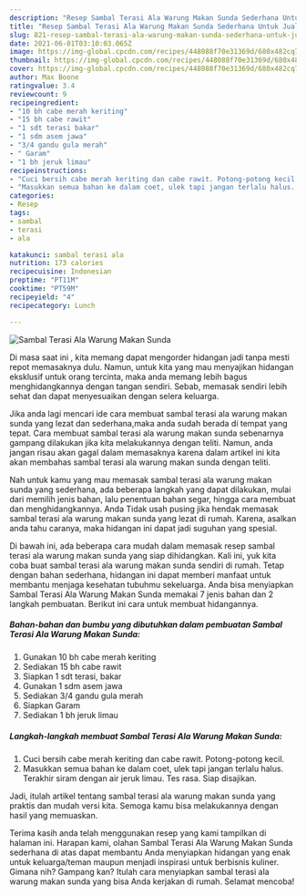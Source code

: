 ```yaml
---
description: "Resep Sambal Terasi Ala Warung Makan Sunda Sederhana Untuk Jualan"
title: "Resep Sambal Terasi Ala Warung Makan Sunda Sederhana Untuk Jualan"
slug: 821-resep-sambal-terasi-ala-warung-makan-sunda-sederhana-untuk-jualan
date: 2021-06-01T03:10:03.065Z
image: https://img-global.cpcdn.com/recipes/448088f70e31369d/680x482cq70/sambal-terasi-ala-warung-makan-sunda-foto-resep-utama.jpg
thumbnail: https://img-global.cpcdn.com/recipes/448088f70e31369d/680x482cq70/sambal-terasi-ala-warung-makan-sunda-foto-resep-utama.jpg
cover: https://img-global.cpcdn.com/recipes/448088f70e31369d/680x482cq70/sambal-terasi-ala-warung-makan-sunda-foto-resep-utama.jpg
author: Max Boone
ratingvalue: 3.4
reviewcount: 9
recipeingredient:
- "10 bh cabe merah keriting"
- "15 bh cabe rawit"
- "1 sdt terasi bakar"
- "1 sdm asem jawa"
- "3/4 gandu gula merah"
- " Garam"
- "1 bh jeruk limau"
recipeinstructions:
- "Cuci bersih cabe merah keriting dan cabe rawit. Potong-potong kecil."
- "Masukkan semua bahan ke dalam coet, ulek tapi jangan terlalu halus. Terakhir siram dengan air jeruk limau. Tes rasa. Siap disajikan."
categories:
- Resep
tags:
- sambal
- terasi
- ala

katakunci: sambal terasi ala 
nutrition: 173 calories
recipecuisine: Indonesian
preptime: "PT11M"
cooktime: "PT59M"
recipeyield: "4"
recipecategory: Lunch

---
```



![Sambal Terasi Ala Warung Makan Sunda](https://img-global.cpcdn.com/recipes/448088f70e31369d/680x482cq70/sambal-terasi-ala-warung-makan-sunda-foto-resep-utama.jpg)

Di masa  saat ini , kita memang dapat mengorder hidangan jadi tanpa mesti repot memasaknya dulu. Namun, untuk kita yang mau menyajikan hidangan eksklusif untuk orang tercinta, maka anda memang lebih bagus menghidangkannya dengan tangan sendiri. Sebab, memasak sendiri lebih sehat dan dapat menyesuaikan dengan selera keluarga.

Jika anda lagi mencari ide cara membuat sambal terasi ala warung makan sunda yang lezat dan sederhana,maka anda sudah berada di tempat yang tepat. Cara membuat sambal terasi ala warung makan sunda  sebenarnya gampang dilakukan jika kita melakukannya dengan teliti. Namun, anda jangan risau akan gagal dalam memasaknya 
karena dalam artikel ini kita akan membahas sambal terasi ala warung makan sunda dengan teliti.  



Nah untuk kamu yang mau memasak sambal terasi ala warung makan sunda yang sederhana, ada beberapa langkah yang dapat dilakukan, mulai dari memilih jenis bahan, lalu penentuan bahan segar, hingga cara membuat dan menghidangkannya. Anda Tidak usah pusing jika hendak memasak sambal terasi ala warung makan sunda yang lezat di rumah. Karena, asalkan anda  tahu caranya, maka hidangan ini dapat jadi suguhan yang spesial.

Di bawah ini, ada beberapa cara mudah dalam memasak resep sambal terasi ala warung makan sunda yang siap dihidangkan. Kali ini, yuk kita coba buat sambal terasi ala warung makan sunda sendiri di rumah. Tetap dengan bahan sederhana, hidangan ini dapat memberi manfaat untuk membantu menjaga kesehatan tubuhmu sekeluarga. Anda bisa menyiapkan Sambal Terasi Ala Warung Makan Sunda memakai 7 jenis bahan dan 2 langkah pembuatan. Berikut ini cara untuk membuat hidangannya.

<!--inarticleads1-->

##### Bahan-bahan dan bumbu yang dibutuhkan dalam pembuatan Sambal Terasi Ala Warung Makan Sunda:

1. Gunakan 10 bh cabe merah keriting
1. Sediakan 15 bh cabe rawit
1. Siapkan 1 sdt terasi, bakar
1. Gunakan 1 sdm asem jawa
1. Sediakan 3/4 gandu gula merah
1. Siapkan  Garam
1. Sediakan 1 bh jeruk limau




<!--inarticleads2-->

##### Langkah-langkah membuat Sambal Terasi Ala Warung Makan Sunda:

1. Cuci bersih cabe merah keriting dan cabe rawit. Potong-potong kecil.
1. Masukkan semua bahan ke dalam coet, ulek tapi jangan terlalu halus. Terakhir siram dengan air jeruk limau. Tes rasa. Siap disajikan.




Jadi, itulah artikel tentang  sambal terasi ala warung makan sunda  yang praktis dan mudah versi kita. Semoga kamu bisa melakukannya dengan hasil yang memuaskan. 

Terima kasih anda telah menggunakan resep yang kami tampilkan di halaman ini. Harapan kami, olahan  Sambal Terasi Ala Warung Makan Sunda sederhana di atas dapat membantu Anda menyiapkan hidangan yang enak untuk keluarga/teman maupun menjadi inspirasi untuk berbisnis kuliner. Gimana nih? Gampang kan? Itulah cara menyiapkan sambal terasi ala warung makan sunda yang bisa Anda kerjakan di rumah. Selamat mencoba!

